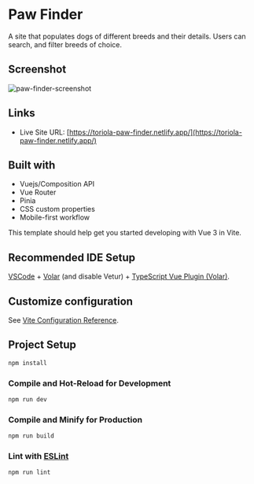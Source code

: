 # Paw Finder
A site that populates dogs of different breeds and their details. Users can search, and filter breeds of choice.

## Screenshot
![paw-finder-screenshot](https://github.com/toriola998/Paw-finder/assets/66295251/4d137720-a3dc-474b-acff-47704a6918ef)

## Links
- Live Site URL: [https://toriola-paw-finder.netlify.app/](https://toriola-paw-finder.netlify.app/)

## Built with
- Vuejs/Composition API
- Vue Router
- Pinia
- CSS custom properties
- Mobile-first workflow


This template should help get you started developing with Vue 3 in Vite.

## Recommended IDE Setup

[VSCode](https://code.visualstudio.com/) + [Volar](https://marketplace.visualstudio.com/items?itemName=Vue.volar) (and disable Vetur) + [TypeScript Vue Plugin (Volar)](https://marketplace.visualstudio.com/items?itemName=Vue.vscode-typescript-vue-plugin).

## Customize configuration

See [Vite Configuration Reference](https://vitejs.dev/config/).

## Project Setup

```sh
npm install
```

### Compile and Hot-Reload for Development

```sh
npm run dev
```

### Compile and Minify for Production

```sh
npm run build
```

### Lint with [ESLint](https://eslint.org/)

```sh
npm run lint
```
